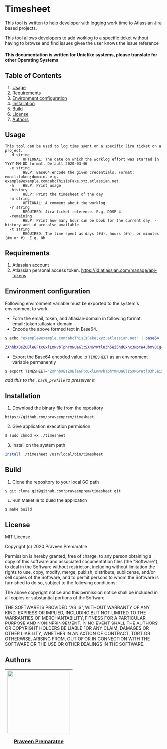 # Timesheet

This tool is written to help developer with logging work time to Atlassian Jira based projects.

This tool allows developers to add worklog to a specific ticket without having to browse and find issues
given the user knows the issue reference

#### This documentation is written for Unix like systems, please translate for other Operating Systems

## Table of Contents

1. [Usage](#usage)
2. [Requirements](#requirements)
3. [Environment configuration](#environment-configuration)
4. [Installation](#installation)
5. [Build](#build)
6. [License](#license)
7. [Authors](#authors)

## Usage
```
This tool can be used to log time spent on a specific Jira ticket on a project.
  -d string
    	OPTIONAL: The date on which the worklog effort was started in YYYY-MM-DD format. Default 2020-03-06
  -e string
    	HELP: Base64 encode the given credentials. Format: email:token;domain. e.g. example@example.com:abcThisIsFake;xyz.atlassian.net
  -h	HELP: Print usage
  -history
    	HELP: Print the timesheet of the day
  -m string
    	OPTIONAL: A comment about the worklog
  -r string
    	REQUIRED: Jira ticket reference. E.g. DDSP-4
  -remaining
    	HELP: Print how many hour can be book for the current day. -history and -d are also available
  -t string
    	REQUIRED: The time spent as days (#d), hours (#h), or minutes (#m or #). E.g. 8h
```

## Requirements
1. Atlassian account
1. Atlassian personal access token. https://id.atlassian.com/manage/api-tokens

## Environment configuration
Following environment variable must be exported to the system's environment to work.

* Form the email, token, and atlasian-domain in following format. email`:`token`;`atlasian-domain
* Encode the above formed text in Base64.
```bash
$ echo "example@example.com:abcThisIsFake;xyz.atlassian.net" | base64

ZXhhbXBsZUBleGFtcGxlLmNvbTphYmNUaGlzSXNGYWtlO3h5ei5hdGxhc3NpYW4ubmV0Cg==
```
* Export the Base64 encoded value to `TIMESHEET` as an environment variable permanently
```bash
$ export TIMESHEET="ZXhhbXBsZUBleGFtcGxlLmNvbTphYmNUaGlzSXNGYWtlO3h5ei5hdGxhc3NpYW4ubmV0Cg=="
```
_add this to the `.bash_profile` to preserver it_
 
## Installation

1. Download the binary file from the repository
```
https://github.com/praveenprem/timesheet
```

2. Give application execution permission
```bash
$ sudo chmod +x ./timesheet
```

3. Install on the system path
```bash
install ./timesheet /usr/local/bin/timesheet
```

## Build

1. Clone the repository to your local GO path
```bash
$ git clone git@github.com:praveenprem/timesheet.git
```

1. Run Makefile to build the application
```bash
$ make build
```

## License

MIT License

Copyright (c) 2020 Praveen Premaratne

Permission is hereby granted, free of charge, to any person obtaining a copy
of this software and associated documentation files (the "Software"), to deal
in the Software without restriction, including without limitation the rights
to use, copy, modify, merge, publish, distribute, sublicense, and/or sell
copies of the Software, and to permit persons to whom the Software is
furnished to do so, subject to the following conditions:

The above copyright notice and this permission notice shall be included in all
copies or substantial portions of the Software.

THE SOFTWARE IS PROVIDED "AS IS", WITHOUT WARRANTY OF ANY KIND, EXPRESS OR
IMPLIED, INCLUDING BUT NOT LIMITED TO THE WARRANTIES OF MERCHANTABILITY,
FITNESS FOR A PARTICULAR PURPOSE AND NONINFRINGEMENT. IN NO EVENT SHALL THE
AUTHORS OR COPYRIGHT HOLDERS BE LIABLE FOR ANY CLAIM, DAMAGES OR OTHER
LIABILITY, WHETHER IN AN ACTION OF CONTRACT, TORT OR OTHERWISE, ARISING FROM,
OUT OF OR IN CONNECTION WITH THE SOFTWARE OR THE USE OR OTHER DEALINGS IN THE
SOFTWARE.

## Authors
   | <div><a href="https://github.com/praveenprem"><img width="200" src="https://avatars3.githubusercontent.com/u/23165760"/><p></p><p>Praveen Premaratne</p></a></div> |
   | :-------: |
